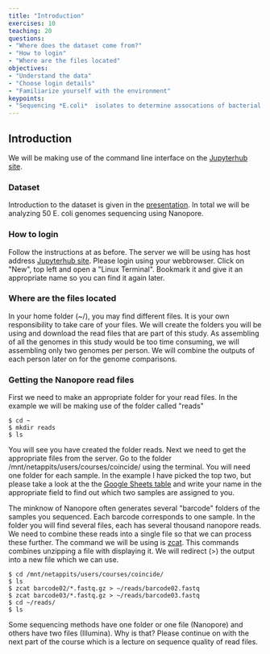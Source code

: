 ```yaml
---
title: "Introduction"
exercises: 10
teaching: 20
questions:
- "Where does the dataset come from?"
- "How to login"
- "Where are the files located"
objectives:
- "Understand the data"
- "Choose login details"
- "Familiarize yourself with the environment"
keypoints:
- "Sequencing *E.coli*  isolates to determine assocations of bacterial genes with antibiotic resistance"
---
```


## Introduction

We will be making use of the command line interface on the [Jupyterhub site](https://klif2.uu.nl/). 

### Dataset

Introduction to the dataset is given in the [presentation](https://klif.uu.nl/klif/coincide/coincide_microbialgenomics_introduction.pdf). In total we will be analyzing 50 E. coli genomes sequencing using Nanopore.

### How to login

Follow the instructions at as before. 
The server we will be using has host address [Jupyterhub site](https://klif2.uu.nl/). Please login using your webbrowser. Click on "New", top left and open a "Linux Terminal". Bookmark it and give it an appropriate name so you can find it again later. 

### Where are the files located

In your home folder (~/), you may find different files. It is your own responsibility to take care of your files. We will create the folders you will be using and download the read files that are part of this study. As assembling of all the genomes in this study would be too time consuming, we will assembling only two genomes per person. We will combine the outputs of each person later on for the genome comparisons.
  
### Getting the Nanopore read files

First we need to make an appropriate folder for your read files. In the example we will be making use of the folder called "reads"

~~~
$ cd ~
$ mkdir reads
$ ls
~~~

You will see you have created the folder reads. Next we need to get the appropriate files from the server. Go to the folder /mnt/netappits/users/courses/coincide/ using the terminal. You will need one folder for each sample. In the example I have picked the top two, but please take a look at the  the [Google Sheets table](https://docs.google.com/spreadsheets/d/1KI0KA0Rcbg3pKrFRDKikrj4Mdo5pmV60nOodNzNtZp4/edit?usp=sharing) and write your name in the appropriate field to find out which two samples are assigned to you.

The minknow of Nanopore often generates several "barcode" folders of the samples you sequenced. Each barcode corresponds to one sample. In the folder you will find several files, each has several thousand nanopore reads. We need to combine these reads into a single file so that we can process these further. The command we will be using is [zcat](https://manpages.debian.org/testing/zutils/zcat.1.en.html). This commands combines unzipping a file with displaying it. We will redirect (>) the output into a new file which we can use.

~~~
$ cd /mnt/netappits/users/courses/coincide/
$ ls
$ zcat barcode02/*.fastq.gz > ~/reads/barcode02.fastq
$ zcat barcode03/*.fastq.gz > ~/reads/barcode03.fastq
$ cd ~/reads/
$ ls
~~~

Some sequencing methods have one folder or one file (Nanopore) and others have two files (Illumina). Why is that? Please continue on with the next part of the course which is a lecture on sequence quality of read files. 
